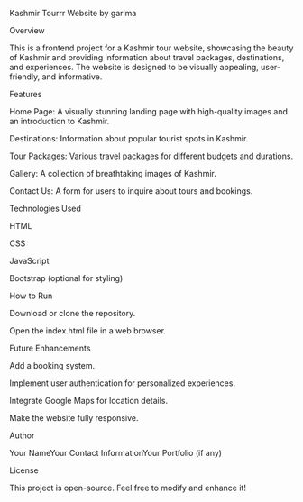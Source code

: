 Kashmir Tourrr Website by garima

Overview

This is a frontend project for a Kashmir tour website, showcasing the beauty of Kashmir and providing information about travel packages, destinations, and experiences. The website is designed to be visually appealing, user-friendly, and informative.

Features

Home Page: A visually stunning landing page with high-quality images and an introduction to Kashmir.

Destinations: Information about popular tourist spots in Kashmir.

Tour Packages: Various travel packages for different budgets and durations.

Gallery: A collection of breathtaking images of Kashmir.

Contact Us: A form for users to inquire about tours and bookings.

Technologies Used

HTML

CSS

JavaScript

Bootstrap (optional for styling)

How to Run

Download or clone the repository.

Open the index.html file in a web browser.

Future Enhancements

Add a booking system.

Implement user authentication for personalized experiences.

Integrate Google Maps for location details.

Make the website fully responsive.

Author

Your NameYour Contact InformationYour Portfolio (if any)

License

This project is open-source. Feel free to modify and enhance it!

